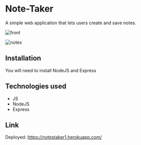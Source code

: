 # Note-Taker
A simple web application that lets users create and save notes.

![front](https://user-images.githubusercontent.com/90799809/227032059-cb6306cc-02be-45a3-8854-4f3a969cd765.png)

![notes](https://user-images.githubusercontent.com/90799809/227032088-3c4a15b5-e4a9-42ef-964a-0375a0643a13.png)

## Installation
You will need to install NodeJS and Express

## Technologies used
- JS
- NodeJS
- Express

## Link
Deployed: https://notestaker1.herokuapp.com/
